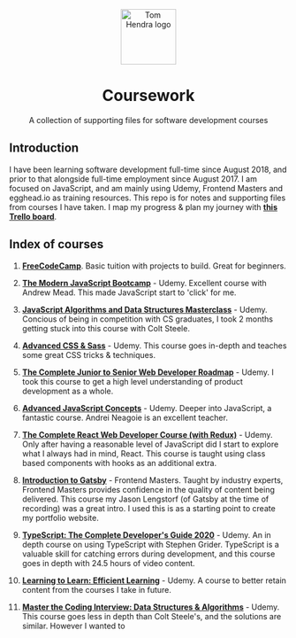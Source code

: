 <div align=center>
<img alt="Tom Hendra logo" src="https://res.cloudinary.com/tomhendra/image/upload/v1567091669/tomhendra-logo/tomhendra-logo-round-1024.png" width="100" />
<h1>Coursework</h1>
<p>A collection of supporting files for software development courses</p>
</div>

## Introduction

I have been learning software development full-time since August 2018, and prior to that alongside full-time employment since August 2017. I am focused on JavaScript, and am mainly using Udemy, Frontend Masters and egghead.io as training resources. This repo is for notes and supporting files from courses I have taken. I map my progress & plan my journey with **[this Trello board](https://trello.com/b/R1CVyI4S)**.

## Index of courses

1.  **[FreeCodeCamp](free-code-camp)**.
    Basic tuition with projects to build. Great for beginners.

2.  **[The Modern JavaScript Bootcamp](udemy--modern-javascript-bootcamp)** - Udemy.
    Excellent course with Andrew Mead. This made JavaScript start to 'click' for me.

3.  **[JavaScript Algorithms and Data Structures Masterclass](udemy--algorithms-and-data-structures)** - Udemy.
    Concious of being in competition with CS graduates, I took 2 months getting stuck into this course with Colt Steele.

4.  **[Advanced CSS & Sass](udemy--advanced-css-and-sass)** - Udemy.
    This course goes in-depth and teaches some great CSS tricks & techniques.

5.  **[The Complete Junior to Senior Web Developer Roadmap](udemy--complete-junior-to-senior-web-developer)** - Udemy.
    I took this course to get a high level understanding of product development as a whole.

6.  **[Advanced JavaScript Concepts](udemy--advanced-javascript-concepts)** - Udemy.
    Deeper into JavaScript, a fantastic course. Andrei Neagoie is an excellent teacher.

7.  **[The Complete React Web Developer Course (with Redux)](udemy--complete-react-web-developer)** - Udemy.
    Only after having a reasonable level of JavaScript did I start to explore what I always had in mind, React. This course is taught using class based components with hooks as an additional extra.

8.  **[Introduction to Gatsby](frontend-masters--gatsby-intro)** - Frontend Masters.
    Taught by industry experts, Frontend Masters provides confidence in the quality of content being delivered. This course my Jason Lengstorf (of Gatsby at the time of recording) was a great intro. I used this is as a starting point to create my portfolio website.

9.  **[TypeScript: The Complete Developer's Guide 2020](udemy--typescript-complete-developers-guide)** - Udemy.
    An in depth course on using TypeScript with Stephen Grider. TypeScript is a valuable skill for catching errors during development, and this course goes in depth with 24.5 hours of video content.

10. **[Learning to Learn: Efficient Learning](udemy--learning-to-learn)** - Udemy.
    A course to better retain content from the courses I take in future.

11. **[Master the Coding Interview: Data Structures & Algorithms](udemy--master-the-coding-interview)** - Udemy.
    This course goes less in depth than Colt Steele's, and the solutions are similar. However I wanted to
